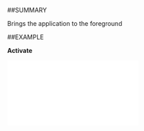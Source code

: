 
##SUMMARY


Brings the application to the foreground



##EXAMPLE

**Activate**



![](..\..\Examples\vbs\Application.Activate.vbs.txt)

